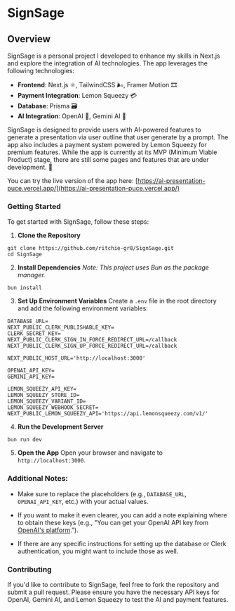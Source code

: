 
# SignSage

## Overview
SignSage is a personal project I developed to enhance my skills in Next.js and explore the integration of AI technologies. The app leverages the following technologies:

- **Frontend**: Next.js ⚛️, TailwindCSS 🌬️, Framer Motion 🎞️
- **Payment Integration**: Lemon Squeezy 💳
- **Database**: Prisma 🗃️
- **AI Integration**: OpenAI 🤖, Gemini AI 🧠

SignSage is designed to provide users with AI-powered features to generate a presentation via user outline that user generate by a prompt. The app also includes a payment system powered by Lemon Squeezy for premium features. While the app is currently at its MVP (Minimum Viable Product) stage, there are still some pages and features that are under development. 🚧

You can try the live version of the app here: [https://ai-presentation-puce.vercel.app/](https://ai-presentation-puce.vercel.app/) 

### Getting Started
To get started with SignSage, follow these steps:

1. **Clone the Repository**
```
git clone https://github.com/ritchie-gr8/SignSage.git
cd SignSage
```
2. **Install Dependencies**
_Note: This project uses Bun as the package manager._
```
bun install
```
3. **Set Up Environment Variables**
Create a `.env` file in the root directory and add the following environment variables:
```
DATABASE_URL=
NEXT_PUBLIC_CLERK_PUBLISHABLE_KEY=
CLERK_SECRET_KEY=
NEXT_PUBLIC_CLERK_SIGN_IN_FORCE_REDIRECT_URL=/callback
NEXT_PUBLIC_CLERK_SIGN_UP_FORCE_REDIRECT_URL=/callback

NEXT_PUBLIC_HOST_URL='http://localhost:3000'

OPENAI_API_KEY=
GEMINI_API_KEY=

LEMON_SQUEEZY_API_KEY=
LEMON_SQUEEZY_STORE_ID=
LEMON_SQUEEZY_VARIANT_ID=
LEMON_SQUEEZY_WEBHOOK_SECRET=
NEXT_PUBLIC_LEMON_SQUEEZY_API='https://api.lemonsqueezy.com/v1/'
```
4. **Run the Development Server**
```
bun run dev
```
5. **Open the App**
Open your browser and navigate to `http://localhost:3000`.

### Additional Notes:

-   Make sure to replace the placeholders (e.g.,  `DATABASE_URL`,  `OPENAI_API_KEY`, etc.) with your actual values.
    
-   If you want to make it even clearer, you can add a note explaining where to obtain these keys (e.g., "You can get your OpenAI API key from  [OpenAI's platform](https://platform.openai.com/).").
    
-   If there are any specific instructions for setting up the database or Clerk authentication, you might want to include those as well.

### Contributing
If you'd like to contribute to SignSage, feel free to fork the repository and submit a pull request. Please ensure you have the necessary API keys for OpenAI, Gemini AI, and Lemon Squeezy to test the AI and payment features.
